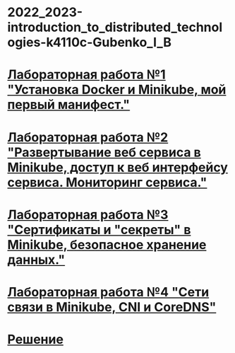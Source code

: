 # 2022_2023-introduction_to_distributed_technologies-k4110c-Gubenko_I_B


# [Лабораторная работа №1 "Установка Docker и Minikube, мой первый манифест."](lab1/lab1_report.md)
# [Лабораторная работа №2 "Развертывание веб сервиса в Minikube, доступ к веб интерфейсу сервиса. Мониторинг сервиса."](lab2/lab2_report.md)
# [Лабораторная работа №3 "Сертификаты и "секреты" в Minikube, безопасное хранение данных."](lab3/lab3_report.md)
# [Лабораторная работа №4 "Сети связи в Minikube, CNI и CoreDNS"](lab4/lab4_report.md)
# [Решение ](politicalKitchen.ipynb)